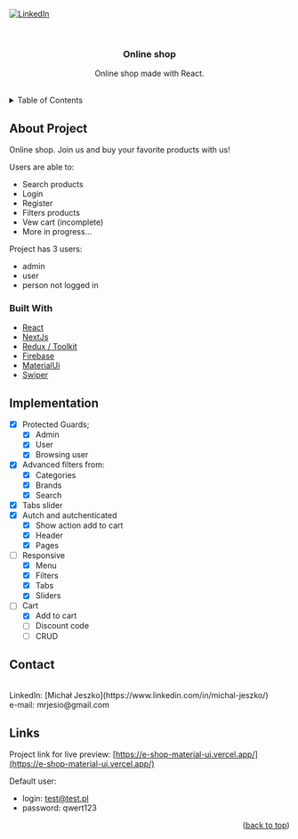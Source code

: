 <div id="top"></div>

<!-- [![MIT License][license-shield]][license-url] -->

[![LinkedIn](https://img.shields.io/badge/linkedin-%230077B5.svg?style=for-the-badge&logo=linkedin&logoColor=white)](https://www.linkedin.com/in/michal-jeszko/)

<br />
<div align="center">

<h3 align="center">Online shop</h3>

  <p align="center">
    Online shop made with React.
    <br />
    <br />
  </p>
</div>

<!-- TABLE OF CONTENTS -->
<details>
  <summary>Table of Contents</summary>
  <ol>
    <li>
      <a href="#about-project">About Project</a>
      <ul>
        <li><a href="#built-with">Built With</a></li>
      </ul>
    </li>
    <li><a href="#implementation">Implementation</a></li>
    <li><a href="#contact">Contact</a></li>
    <li><a href="#links">Links</a></li>
  </ol>
</details>

<!-- ABOUT THE PROJECT -->



## About Project

Online shop. Join us and buy your favorite products with us!

Users are able to:

- Search products
- Login
- Register
- Filters products
- Vew cart (incomplete)
- More in progress...

Project has 3 users:

- admin
- user
- person not logged in



### Built With

- [React](https://reactjs.org/)
- [NextJs](https://nextjs.org/)
- [Redux / Toolkit](https://redux-toolkit.js.org/)
- [Firebase](https://firebase.google.com/)
- [MaterialUi](https://mui.com/)
- [Swiper](https://swiperjs.com/)

<!-- Implementation -->



## Implementation

- [x] Protected Guards;
  - [x] Admin
  - [x] User
  - [x] Browsing user
- [x] Advanced filters from:
  - [x] Categories
  - [x] Brands
  - [x] Search
- [x] Tabs slider
- [x] Autch and autchenticated
  - [x] Show action add to cart
  - [x] Header
  - [x] Pages
- [ ] Responsive
  - [x] Menu
  - [x] Filters
  - [x] Tabs
  - [x] Sliders
- [ ] Cart
  - [x] Add to cart
  - [ ] Discount code
  - [ ] CRUD

<!-- Contact -->



## Contact

<br/>
LinkedIn: [Michał Jeszko](https://www.linkedin.com/in/michal-jeszko/)
<br/>
e-mail: mrjesio@gmail.com



<!-- Links -->
## Links
Project link for live preview: [https://e-shop-material-ui.vercel.app/](https://e-shop-material-ui.vercel.app/)

Default user:

- login: test@test.pl
- password: qwert123

<p align="right">(<a href="#top">back to top</a>)</p>
